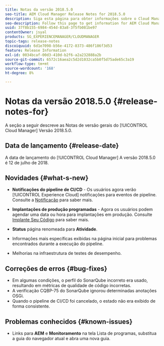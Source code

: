 ```yaml
---
title: Notas da versão 2018.5.0
seo-title: AEM Cloud Manager Release Notes for 2018.5.0
description: Siga esta página para obter informações sobre o Cloud Manager versão 2018.5.0.
seo-description: Follow this page to get information for AEM Cloud Manager Release 2018.5.0.
uuid: 37f8b155-6984-454d-83a8-3f5fb081be97
contentOwner: jsyal
products: SG_EXPERIENCEMANAGER/CLOUDMANAGER
topic-tags: release-notes
discoiquuid: 6d1e7098-b56e-4172-8373-486f186f3d53
feature: Release Information
exl-id: 0034bcaf-00d3-410d-b2f6-a2a232888a2b
source-git-commit: 6572c16aea2c5d2d1032ca5b0f5d75ade65c3a19
workflow-type: tm+mt
source-wordcount: '168'
ht-degree: 8%

---
```


# Notas da versão 2018.5.0 {#release-notes-for}

A seção a seguir descreve as Notas de versão gerais do [!UICONTROL Cloud Manager] Versão 2018.5.0.

## Data de lançamento {#release-date}

A data de lançamento do [!UICONTROL Cloud Manager] A versão 2018.5.0 é 12 de julho de 2018.

## Novidades {#what-s-new}

* **Notificações do pipeline de CI/CD** - Os usuários agora verão [!UICONTROL Experience Cloud] notificações para eventos de pipeline. Consulte a [Notificação](/help/using/notifications.md) para saber mais.

* **Implantações de produção programadas** - Agora os usuários podem agendar uma data ou hora para implantações em produção. Consulte [Implante Seu Código](/help/using/code-deployment.md) para saber mais.

* **Status** página renomeada para **Atividade**.

* Informações mais específicas exibidas na página inicial para problemas encontrados durante a execução do pipeline.
* Melhorias na infraestrutura de testes de desempenho.

## Correções de erros {#bug-fixes}

* Em algumas condições, o perfil do SonarQube incorreto era usado, resultando em métricas de qualidade de código incorretas.
* A verificação CQBP-75 do SonarQube ignorou determinadas anotações OSGi.
* Quando o pipeline de CI/CD foi cancelado, o estado não era exibido de forma consistente.

## Problemas conhecidos {#known-issues}

* Links para **AEM** e **Monitoramento** na tela Lista de programas, substitua a guia do navegador atual e abra uma nova guia.
